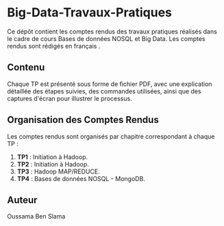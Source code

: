 # Big-Data-Travaux-Pratiques
Ce dépôt contient les comptes rendus des travaux pratiques réalisés dans le cadre de cours Bases de données NOSQL et Big Data. Les comptes rendus sont rédigés en français .

## Contenu

Chaque TP est présenté sous forme de fichier PDF, avec une explication détaillée des étapes suivies, des commandes utilisées, ainsi que des captures d'écran pour illustrer le processus.

## Organisation des Comptes Rendus

Les comptes rendus sont organisés par chapitre correspondant à chaque TP :

1. **TP1** : Initiation à Hadoop.
2. **TP2** : Initiation à Hadoop.
3. **TP3** : Hadoop MAP/REDUCE.
4. **TP4** : Bases de données NOSQL - MongoDB.


## Auteur

Oussama Ben Slama
